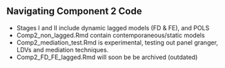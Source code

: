 ## Navigating Component 2 Code 
- Stages I and II include dynamic lagged models (FD & FE), and POLS
- Comp2_non_lagged.Rmd contain contemporaneous/static models 
- Comp2_mediation_test.Rmd is experimental, testing out panel granger, LDVs and mediation techniques.
- Comp2_FD_FE_lagged.Rmd will soon be be archived (outdated)
